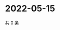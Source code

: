 # 2022-05-15

共 0 条

<!-- BEGIN WEIBO -->
<!-- 最后更新时间 Sun May 15 2022 23:00:44 GMT+0800 (China Standard Time) -->

<!-- END WEIBO -->
